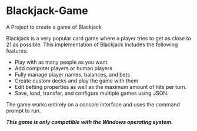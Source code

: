 # Blackjack-Game
A Project to create a game of Blackjack

Blackjack is a very popular card game where a player tries to get as close to 21 as possible.
This implementation of Blackjack includes the following features:
* Play with as many people as you want
* Add computer players or human players
* Fully manage player names, balances, and bets
* Create custom decks and play the game with them
* Edit betting properties as well as the maximum amount of hits per turn.
* Save, load, transfer, and configure multiple games using JSON.

The game works entirely on a console interface and uses the command prompt to run.

**_This game is only compatible with the Windows operating system._**
